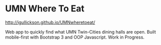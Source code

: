 # UMN Where To Eat
http://igullickson.github.io/UMNwheretoeat/

Web app to quickly find what UMN Twin-Cities dining halls are open. Built mobile-first with Bootstrap 3 and OOP Javascript. Work in Progress.
